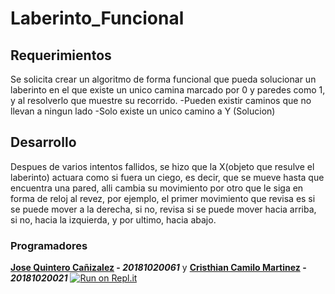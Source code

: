 # Laberinto_Funcional
## Requerimientos
Se solicita crear un algoritmo de forma funcional que pueda solucionar un laberinto en el que existe un unico camina marcado por 0 y paredes como 1, y al resolverlo que muestre su recorrido.
-Pueden existir caminos que no llevan a ningun lado
-Solo existe un unico camino a Y (Solucion)

## Desarrollo
Despues de varios intentos fallidos, se hizo que la X(objeto que resulve el laberinto) actuara como si fuera un ciego, es decir, que se mueve hasta que encuentra una pared, alli cambia su movimiento por otro que le siga en forma de reloj al revez, por ejemplo, el primer movimiento que revisa es si se puede mover a la derecha, si no, revisa si se puede mover hacia arriba, si no, hacia la izquierda, y por ultimo, hacia abajo.

### Programadores
**[Jose Quintero Cañizalez](https://github.com/JQuinteroC) - *20181020061*** y **[Cristhian Camilo Martinez](https://github.com/Moitas500) - *20181020021***
[![Run on Repl.it](https://repl.it/badge/github/JQuinteroC/Laberinto_Funcional)](https://repl.it/github/JQuinteroC/Laberinto_Funcional)
